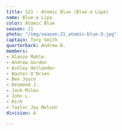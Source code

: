 ```yaml
---
title: S21 - Atomic Blue (Blue-a Lipa)
name: Blue-a Lipa
color: Atomic Blue
season: 21
photo: "/img/season-21_atomic-blue-3.jpg"
captain: Tony Smith
quarterback: Andrew B.
members:
- Alonzo Mable
- Andrew Gordon
- Ashley Hollander
- Baxter O'Brien
- Ben Joyce
- Desmond J.
- Jack Miles
- John L.
- Kirk
- Taylor Jay Nelson
division: A

---
```

